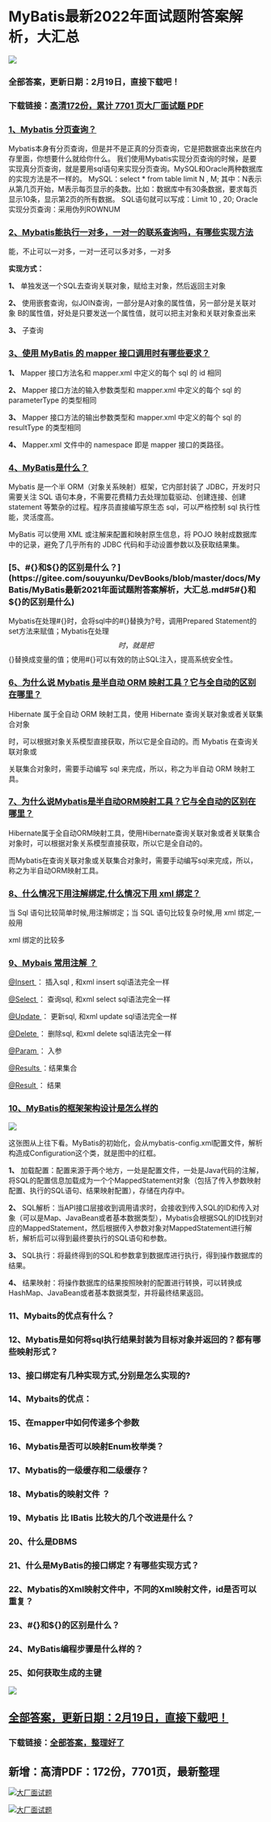 # MyBatis最新2022年面试题附答案解析，大汇总

<a href="https://www.souyunku.com/?p=397" target="_blank"  ><img src="https://www.souyunku.com/wp-content/uploads/idea/zhengban.png" ></a>
### 全部答案，更新日期：2月19日，直接下载吧！

### 下载链接：[高清172份，累计 7701 页大厂面试题  PDF](https://gitee.com/souyunku/DevBooks/blob/master/docs/index.md)



### [1、Mybatis 分页查询？](https://gitee.com/souyunku/DevBooks/blob/master/docs/MyBatis/MyBatis最新2021年面试题附答案解析，大汇总.md#1mybatis-分页查询)  


Mybatis本身有分页查询，但是并不是正真的分页查询，它是把数据查出来放在内存里面，你想要什么就给你什么。 我们使用Mybatis实现分页查询的时候，是要实现真分页查询，就是要用sql语句来实现分页查询。MySQL和Oracle两种数据库的实现方法是不一样的。 MySQL：select * from table limit N , M; 其中：N表示从第几页开始，M表示每页显示的条数。比如：数据库中有30条数据，要求每页显示10条，显示第2页的所有数据。 SQL语句就可以写成：Limit 10 , 20; Oracle实现分页查询：采用伪列ROWNUM


### [2、Mybatis能执行一对多，一对一的联系查询吗，有哪些实现方法](https://gitee.com/souyunku/DevBooks/blob/master/docs/MyBatis/MyBatis最新2021年面试题附答案解析，大汇总.md#2mybatis能执行一对多一对一的联系查询吗有哪些实现方法)  


能，不止可以一对多，一对一还可以多对多，一对多

**实现方式：**

**1、** 单独发送一个SQL去查询关联对象，赋给主对象，然后返回主对象

**2、** 使用嵌套查询，似JOIN查询，一部分是A对象的属性值，另一部分是关联对 象 B的属性值，好处是只要发送一个属性值，就可以把主对象和关联对象查出来

**3、** 子查询


### [3、使用 MyBatis 的 mapper 接口调用时有哪些要求？](https://gitee.com/souyunku/DevBooks/blob/master/docs/MyBatis/MyBatis最新2021年面试题附答案解析，大汇总.md#3使用-mybatis-的-mapper-接口调用时有哪些要求)  


**1、** Mapper 接口方法名和 mapper.xml 中定义的每个 sql 的 id 相同

**2、** Mapper 接口方法的输入参数类型和 mapper.xml 中定义的每个 sql 的 parameterType 的类型相同

**3、** Mapper 接口方法的输出参数类型和 mapper.xml 中定义的每个 sql 的 resultType 的类型相同

**4、** Mapper.xml 文件中的 namespace 即是 mapper 接口的类路径。


### [4、MyBatis是什么？](https://gitee.com/souyunku/DevBooks/blob/master/docs/MyBatis/MyBatis最新2021年面试题附答案解析，大汇总.md#4mybatis是什么)  


Mybatis 是一个半 ORM（对象关系映射）框架，它内部封装了 JDBC，开发时只需要关注 SQL 语句本身，不需要花费精力去处理加载驱动、创建连接、创建statement 等繁杂的过程。程序员直接编写原生态 sql，可以严格控制 sql 执行性能，灵活度高。

MyBatis 可以使用 XML 或注解来配置和映射原生信息，将 POJO 映射成数据库中的记录，避免了几乎所有的 JDBC 代码和手动设置参数以及获取结果集。


### [5、#{}和${}的区别是什么？](https://gitee.com/souyunku/DevBooks/blob/master/docs/MyBatis/MyBatis最新2021年面试题附答案解析，大汇总.md#5#{}和${}的区别是什么)  


Mybatis在处理#{}时，会将sql中的#{}替换为?号，调用Prepared Statement的set方法来赋值；Mybatis在处理$${}时，就是把$${}替换成变量的值；使用#{}可以有效的防止SQL注入，提高系统安全性。


### [6、为什么说 Mybatis 是半自动 ORM 映射工具？它与全自动的区别在哪里？](https://gitee.com/souyunku/DevBooks/blob/master/docs/MyBatis/MyBatis最新2021年面试题附答案解析，大汇总.md#6为什么说-mybatis-是半自动-orm-映射工具它与全自动的区别在哪里)  


Hibernate 属于全自动 ORM 映射工具，使用 Hibernate 查询关联对象或者关联集合对象

时，可以根据对象关系模型直接获取，所以它是全自动的。而 Mybatis 在查询关联对象或

关联集合对象时，需要手动编写 sql 来完成，所以，称之为半自动 ORM 映射工具。


### [7、为什么说Mybatis是半自动ORM映射工具？它与全自动的区别在哪里？](https://gitee.com/souyunku/DevBooks/blob/master/docs/MyBatis/MyBatis最新2021年面试题附答案解析，大汇总.md#7为什么说mybatis是半自动orm映射工具它与全自动的区别在哪里)  


Hibernate属于全自动ORM映射工具，使用Hibernate查询关联对象或者关联集合对象时，可以根据对象关系模型直接获取，所以它是全自动的。

而Mybatis在查询关联对象或关联集合对象时，需要手动编写sql来完成，所以，称之为半自动ORM映射工具。


### [8、什么情况下用注解绑定,什么情况下用 xml 绑定？](https://gitee.com/souyunku/DevBooks/blob/master/docs/MyBatis/MyBatis最新2021年面试题附答案解析，大汇总.md#8什么情况下用注解绑定,什么情况下用-xml-绑定)  


当 Sql 语句比较简单时候,用注解绑定；当 SQL 语句比较复杂时候,用 xml 绑定,一般用

xml 绑定的比较多


### [9、Mybais 常用注解 ？](https://gitee.com/souyunku/DevBooks/blob/master/docs/MyBatis/MyBatis最新2021年面试题附答案解析，大汇总.md#9mybais-常用注解-)  


[@Insert ](/Insert ) ： 插入sql , 和xml insert sql语法完全一样

[@Select ](/Select ) ： 查询sql, 和xml select sql语法完全一样

[@Update ](/Update ) ： 更新sql, 和xml update sql语法完全一样

[@Delete ](/Delete ) ： 删除sql, 和xml delete sql语法完全一样

[@Param ](/Param ) ： 入参

[@Results ](/Results ) ：结果集合

[@Result ](/Result ) ： 结果


### [10、MyBatis的框架架构设计是怎么样的](https://gitee.com/souyunku/DevBooks/blob/master/docs/MyBatis/MyBatis最新2021年面试题附答案解析，大汇总.md#10mybatis的框架架构设计是怎么样的)  


![](https://gitee.com/souyunkutech/souyunku-home/raw/master/images/souyunku-web/2020/5/2/041/14/55_3.png#alt=55%5C_3.png)

这张图从上往下看。MyBatis的初始化，会从mybatis-config.xml配置文件，解析构造成Configuration这个类，就是图中的红框。

**1、** 加载配置：配置来源于两个地方，一处是配置文件，一处是Java代码的注解，将SQL的配置信息加载成为一个个MappedStatement对象（包括了传入参数映射配置、执行的SQL语句、结果映射配置），存储在内存中。

**2、** SQL解析：当API接口层接收到调用请求时，会接收到传入SQL的ID和传入对象（可以是Map、JavaBean或者基本数据类型），Mybatis会根据SQL的ID找到对应的MappedStatement，然后根据传入参数对象对MappedStatement进行解析，解析后可以得到最终要执行的SQL语句和参数。

**3、** SQL执行：将最终得到的SQL和参数拿到数据库进行执行，得到操作数据库的结果。

**4、** 结果映射：将操作数据库的结果按照映射的配置进行转换，可以转换成HashMap、JavaBean或者基本数据类型，并将最终结果返回。


### 11、Mybaits的优点有什么？
### 12、Mybatis是如何将sql执行结果封装为目标对象并返回的？都有哪些映射形式？
### 13、接口绑定有几种实现方式,分别是怎么实现的?
### 14、Mybaits的优点：
### 15、在mapper中如何传递多个参数
### 16、Mybatis是否可以映射Enum枚举类？
### 17、Mybatis的一级缓存和二级缓存？
### 18、Mybatis的映射文件 ？
### 19、Mybatis 比 IBatis 比较大的几个改进是什么？
### 20、什么是DBMS
### 21、什么是MyBatis的接口绑定？有哪些实现方式？
### 22、Mybatis的Xml映射文件中，不同的Xml映射文件，id是否可以重复？
### 23、#{}和${}的区别是什么？
### 24、MyBatis编程步骤是什么样的？
### 25、如何获取生成的主键




<a href="https://www.souyunku.com/?p=397" target="_blank"  ><img src="https://www.souyunku.com/wp-content/uploads/idea/zhengban.png" ></a>
## [全部答案，更新日期：2月19日，直接下载吧！](https://gitee.com/souyunku/DevBooks/blob/master/docs/daan.md)

### 下载链接：[全部答案，整理好了](https://gitee.com/souyunku/DevBooks/blob/master/docs/daan.md)




## 新增：高清PDF：172份，7701页，最新整理

[![大厂面试题](https://www.souyunku.com/wp-content/uploads/weixin/mst.png "架构师专栏")](https://www.souyunku.com/wp-content/uploads/weixin/githup-weixin.png "架构师专栏")

[![大厂面试题](https://www.souyunku.com/wp-content/uploads/weixin/githup-weixin.png "架构师专栏")](https://www.souyunku.com/wp-content/uploads/weixin/githup-weixin.png "架构师专栏")
